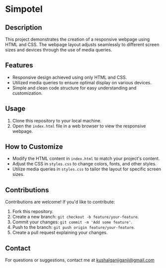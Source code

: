 # Simpotel

## Description

This project demonstrates the creation of a responsive webpage using HTML and CSS. The webpage layout adjusts seamlessly to different screen sizes and devices through the use of media queries.

## Features

- Responsive design achieved using only HTML and CSS.
- Utilized media queries to ensure optimal display on various devices.
- Simple and clean code structure for easy understanding and customization.



## Usage

1. Clone this repository to your local machine.
2. Open the `index.html` file in a web browser to view the responsive webpage.

## How to Customize

- Modify the HTML content in `index.html` to match your project's content.
- Adjust the CSS in `styles.css` to change colors, fonts, and other styles.
- Utilize media queries in `styles.css` to tailor the layout for specific screen sizes.

## Contributions

Contributions are welcome! If you'd like to contribute:

1. Fork this repository.
2. Create a new branch: `git checkout -b feature/your-feature`.
3. Commit your changes: `git commit -m 'Add some feature'`.
4. Push to the branch: `git push origin feature/your-feature`.
5. Create a pull request explaining your changes.



## Contact

For questions or suggestions, contact me at kushalganjiganji@gmail.com

